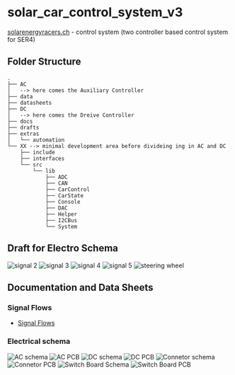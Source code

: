 # solar_car_control_system_v3

[solarenergyracers.ch](https://www.solarenergyracers.ch) - control system (two controller based control system for SER4)

## Folder Structure

```Text
.
├── AC
│   --> here comes the Auxiliary Controller
├── data
├── datasheets
├── DC
│   --> here comes the Dreive Controller
├── docs
├── drafts
├── extras
│   └── automation
└── XX --> minimal development area before divideing ing in AC and DC
    ├── include
    ├── interfaces
    └── src
        └── lib
            ├── ADC
            ├── CAN
            ├── CarControl
            ├── CarState
            ├── Console
            ├── DAC
            ├── Helper
            ├── I2CBus
            └── System
```

## Draft for Electro Schema

![signal 2](drafts/signal-2022-10-04-140540_002.jpeg)
![signal 3](drafts/signal-2022-10-04-140540_003.jpeg)
![signal 4](drafts/signal-2022-10-04-140540_004.jpeg)
![signal 5](drafts/signal-2022-10-04-140540_005.jpeg)
![steering wheel](drafts/SteeringWheel-v0_20221016.png)

## Documentation and Data Sheets
### Signal Flows

- [Signal Flows](docs/SignalFlows_CAN-Definitions.md)

### Electrical schema
![AC schema](docs/AC_Schematic_2022-11-20.svg)
![AC PCB](docs/AC_PCB_2022-11-20.svg)
![DC schema](docs/DC_Schematic_2022-11-20.svg)
![DC PCB](docs/DC_PCB_2023-01-04.svg)
![Connetor schema](docs/OberdeckConn_Schematic_2023-01-04.svg)
![Connetor PCB](docs/OberdeckConn_PCB_2023-01-04.svg)
![Switch Board Schema](docs/SwitchBoard_Schematic_2023-01-04.svg)
![Switch Board PCB](docs/SwitchBoard_PCB_2023-01-04.svg)
